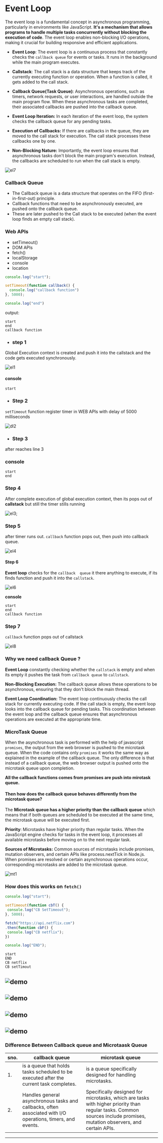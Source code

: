 # Event Loop

The event loop is a fundamental concept in asynchronous programming, particularly in environments like JavaScript. **It's a mechanism that allows programs to handle multiple tasks concurrently without blocking the execution of code**. The event loop enables non-blocking I/O operations, making it crucial for building responsive and efficient applications.

* **Event Loop**: The event loop is a continuous process that constantly checks the `callback queue` for events or tasks. It runs in the background while the main program executes.

* **Callstack**: The call stack is a data structure that keeps track of the currently executing function or operation. When a function is called, it gets added to the call stack.

* **Callback Queue(Task Queue)**: Asynchronous operations, such as timers, network requests, or user interactions, are handled outside the main program flow. When these asynchronous tasks are completed, their associated callbacks are pushed into the callback queue.

* **Event Loop Iteration:** In each iteration of the event loop, the system checks the callback queue for any pending tasks.

* **Execution of Callbacks:** If there are callbacks in the queue, they are moved to the call stack for execution. The call stack processes these callbacks one by one.

* **Non-Blocking Nature:** Importantly, the event loop ensures that asynchronous tasks don't block the main program's execution. Instead, the callbacks are scheduled to run when the call stack is empty.

![el7](/assets/el8.webp)

### Callback Queue

* The Callback queue is a data structure that operates on the FIFO (first-in-first-out) principle.
* Callback functions that need to be asynchronously executed, are pushed onto the callback queue.
* These are later pushed to the Call stack to be executed (when the event loop finds an empty call stack).

### Web APIs

* setTimeout()
* DOM APIs
* fetch()
* localStorage
* console
* location

```js
console.log("start");

setTimeout(function callback() {
  console.log("callback function")
}, 5000);

console.log("end")
```

output:
```
start
end
callback function
```

* ###  step  1

Global Execution context is created and push it into the callstack and the code gets executed synchronously.

![el1](/assets/el1.png)

#### console
```
start
```

* ### Step 2

 `setTimeout` function register timer in WEB APIs with delay of 5000 milliseconds

 ![dl2](/assets/el2.png)



* ### Step 3 

after reaches line 3 

### console
```
start
end
```

### Step 4 

After complete execution of global execution context, then its pops out of **callstack** but still the timer stills running

![el3](/assets/el3.png);

### Step 5

after timer runs out. `callback` function pops out, then push into callback queue.

![el4](/assets/el4.png)

#### Step 6

 **Event loop** checks for the `callback  queue` it there anything to execute, if its finds function and push it into the `callstack`.

 ![el6](/assets/el6.png)

 **console**

 ```
 start
 end
 callback function
 ```

 ###  Step 7 

 `callback` function pops out of callstack

 ![el8](/assets/el7.png)


 ### Why we need callback Queue ?
 
 **Event Loop** constantly checking whether the `callstack` is empty and when its empty it pushes the task from `callback queue` to `callstack`.

 **Non-Blocking Execution:**  The callback queue allows these operations to be asynchronous, ensuring that they don't block the main thread.

 **Event Loop Coordination:**  The event loop continuously checks the call stack for currently executing code. If the call stack is empty, the event loop looks into the callback queue for pending tasks. This coordination between the event loop and the callback queue ensures that asynchronous operations are executed at the appropriate time.


### MicroTask Queue

When the asynchronous task is performed with the help of javascript `promises`, the output from the web browser is pushed to the microtask queue. When the code contains only `promises` it works the same way as explained in the example of the callback queue. The only difference is that instead of a callback queue, the web browser output is pushed onto the microtask queue upon completion.

**All the callback functions comes from promises are push into mirotask queue.**

#### Then how does the callback queue behaves differently from the microtask queue?

The **Microtask queue has a higher priority than the callback queue** which means that if both queues are scheduled to be executed at the same time, the microtask queue will be executed first. 

**Priority**: Microtasks have higher priority than regular tasks. When the JavaScript engine checks for tasks in the event loop, it processes all available microtasks before moving on to the next regular task.

**Sources of Microtasks:** Common sources of microtasks include promises, mutation observers, and certain APIs like process.nextTick in Node.js. When promises are resolved or certain asynchronous operations occur, corresponding microtasks are added to the microtask queue.

![mt1](/assets/mt1.gif)

 ### How does this works on `fetch()` 

 ```js
 console.log("start");

 setTimeout(function cbT() {
  console.log("CB SetTimeout");
 }, 5000);

 fetch("https://api.netflix.com")
 .then(function cbF() {
  console.log("CB netflix");
 })

 console.log("END");
 ```

  ```
  start
  END
  CB netflix
  CB setTimout
  ```

  ![demo](/assets/mt2.png)
  ---
  ![demo](/assets/mt3.png)
  ---
  ![demo](/assets/mt4.png)
  ---
  ![demo](/assets/mt5.png)
  ---

  ### Difference Between Callback queue and Microtaask Queue

  |sno. | callback queue | microtask queue |
  | --- | --- | ---- |
  | 1. | is a queue that holds tasks scheduled to be executed after the current task completes. |  is a queue specifically designed for handling microtasks.
  | 2. |  Handles general asynchronous tasks and callbacks, often associated with I/O operations, timers, and events. | Specifically designed for microtasks, which are tasks with higher priority than regular tasks. Common sources include promises, mutation observers, and certain APIs.
  ---